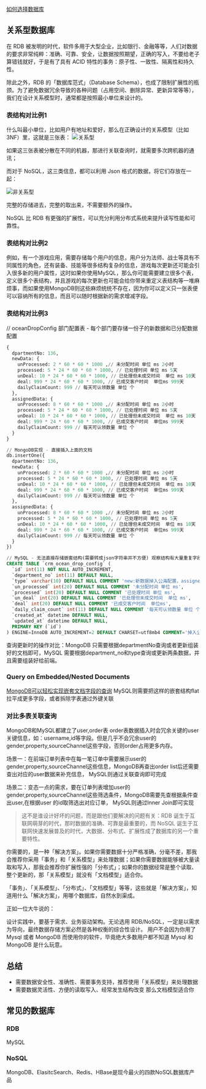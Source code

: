 [如何选择数据库](https://zhuanlan.zhihu.com/p/87544945)

## 关系型数据库
在 RDB 被发明的时代，软件多用于大型企业，比如银行、金融等等，人们对数据的要求非常纯粹：准确、可靠、安全，让数据按照期望，正确的写入，不要给老子算错钱就好，于是有了具有 ACID 特性的事务：原子性、一致性、隔离性和持久性。

除此之外，RDB 的「数据库范式」（Database Schema），也成了限制扩展性的瓶颈。为了避免数据冗余导致的各种问题（占用空间、删除异常、更新异常等等），我们在设计关系模型时，通常都是按照最小单位来设计的。

### 表结构对比例1
什么叫最小单位，比如用户有地址和爱好，那么在正确设计的关系模型（比如 3NF）里，这就是三张表：
![关系型](https://pic3.zhimg.com/80/v2-8704a6553009e53fa9d278cbbb74225e_1440w.jpg)

如果这三张表被分散在不同的机器，那进行关联查询时，就需要多次跨机器的通讯；

而对于 NoSQL，这三类信息，都可以利用 Json 格式的数据，将它们存放在一起：

![非关系型](https://pic4.zhimg.com/80/v2-a34c257d995316ebd5da47d21c855383_1440w.jpg)

完整的存储进去，完整的取出来，不需要额外的操作。

NoSQL 比 RDB 有更强的扩展性，可以充分利用分布式系统来提升读写性能和可靠性。

### 表结构对比例2
例如，有一个游戏应用，需要存储每个用户的信息，用户分为法师、战士等具有不同属性的角色，还有装备、技能等很多结构复杂的信息，游戏每次更新还可能会引入很多新的用户属性，这时如果你使用MySQL，那么你可能需要建立很多个表，定义很多个表结构，并且游戏的每次更新也可能会给你带来重定义表结构等一堆麻烦事，而如果使用MongoDB则这些麻烦统统不存在，因为你可以定义只一张表便可以容纳所有的信息，而且可以随时根据新的需求增减字段。

### 表结构对比例3
// oceanDropConfig 部门配置表 - 每个部门要存储一份子的新数据和已分配数据配置
```sql
{
  dpartmentNo: 136,
  newData: {
    unProcessed: 2 * 60 * 60 * 1000 ,// 未分配时间 单位 ms 2小时
    processed: 5 * 24 * 60 * 60 * 1000, // 已处理时间 单位 ms 5天
    unDeal: 10 * 24 * 60 * 60 * 1000, // 已处理但未成交时间  单位 ms 10天
    deal: 999 * 24 * 60 * 60 * 1000, // 已成交客户时间  单位ms 999天
    dailyClaimCount: 999 // 每天可认领数量 单位 个
  },
  assignedData: {
    unProcessed: 8 * 60 * 60 * 1000 ,// 未分配时间 单位 ms 2小时
    processed: 5 * 24 * 60 * 60 * 1000, // 已处理时间 单位 ms 5天
    unDeal: 10 * 24 * 60 * 60 * 1000, // 已处理但未成交时间  单位 ms 10天
    deal: 999 * 24 * 60 * 60 * 1000, // 已成交客户时间  单位ms 999天
    dailyClaimCount: 999 // 每天可认领数量 单位 个
  }
}

// MongoDB实现 - 直接插入上面的文档
db.insertOne({
  dpartmentNo: 136,
  newData: {
    unProcessed: 2 * 60 * 60 * 1000 ,// 未分配时间 单位 ms 2小时
    processed: 5 * 24 * 60 * 60 * 1000, // 已处理时间 单位 ms 5天
    unDeal: 10 * 24 * 60 * 60 * 1000, // 已处理但未成交时间  单位 ms 10天
    deal: 999 * 24 * 60 * 60 * 1000, // 已成交客户时间  单位ms 999天
    dailyClaimCount: 999 // 每天可认领数量 单位 个
  },
  assignedData: {
    unProcessed: 8 * 60 * 60 * 1000 ,// 未分配时间 单位 ms 2小时
    processed: 5 * 24 * 60 * 60 * 1000, // 已处理时间 单位 ms 5天
    unDeal: 10 * 24 * 60 * 60 * 1000, // 已处理但未成交时间  单位 ms 10天
    deal: 999 * 24 * 60 * 60 * 1000, // 已成交客户时间  单位ms 999天
    dailyClaimCount: 999 // 每天可认领数量 单位 个
  }
})

// MySQL - 无法直接存储嵌套结构(需要转成json字符串并不方便) 观察结构有大量重复字段，数据按数据类型拆分
CREATE TABLE `crm_ocean_drop_config` (
  `id` int(11) NOT NULL AUTO_INCREMENT,
  `department_no` int(11) DEFAULT NULL,
  `type` varchar(10) DEFAULT NULL COMMENT 'new:新数据掉入公海配置，assigned:自分配数据掉入公海置',
  `un_processed` int(20) DEFAULT NULL COMMENT '未分配时间 单位 ms',
  `processed` int(20) DEFAULT NULL COMMENT '已处理时间 单位 ms',
  `un_deal` int(20) DEFAULT NULL COMMENT '已处理但未成交时间  单位 ms',
  `deal` int(20) DEFAULT NULL COMMENT '已成交客户时间  单位ms',
  `daily_claim_count` int(11) DEFAULT NULL COMMENT '每天可认领数量 单位 个',
  `created_at` datetime DEFAULT NULL,
  `updated_at` datetime DEFAULT NULL,
  PRIMARY KEY (`id`)
) ENGINE=InnoDB AUTO_INCREMENT=2 DEFAULT CHARSET=utf8mb4 COMMENT='掉入公海配置';
```
查询更新时的操作对比：MongoDB 只需要根据departmentNo查询或者更新组装好的文档即可，MySQL 需要根据department_no和type查询或更新两条数据，并且需要组装好给前端。

### Query on Embedded/Nested Documents
[MongoDB可以轻松实现嵌套文档字段的查询](https://docs.mongodb.com/manual/tutorial/query-embedded-documents/)
MySQL则需要把这样的嵌套结构flat拉平成更多字段，或者拆除字表通过外键关联

### 对比多表关联查询
MongoDB和MySQL都建立了user,order表
order表数据插入时会冗余关键的user关键信息，如：username,id等字段。但是几乎不会冗余user的gender,property,sourceChannel这些字段，否则order占用更多内存。

场景一：在前端订单列表中在每一笔订单中需要展示user的gender,property,sourceChannel这些信息，MongoDB再查出order list后还需要查出对应的user数据来补充信息，
MySQL则通过关联查询即可完成

场景二：变态一点的需求，要在订单列表增加user的gender,property,sourceChannel这些筛选条件，MongoDB需要先查根据条件查出user,在根据user 的id取筛选出对应订单，
MySQL则通过Inner Join即可实现


> 这不是谁设计好坏的问题，而是跟他们要解决的问题有关：RDB 诞生于互联网萌芽的时代，那时数据的准确、可靠是最重要的，而 NoSQL 诞生于互联网快速发展普及的时代，大数据、分布式、扩展性成了数据库的另一个重要特性。

你需要的，是一种「解决方案」。如果你需要数据十分严格准确，分毫不差，那我会推荐你采用「事务」和「关系模型」来处理数据；如果你需要数据能够被大量读取和写入，那我会推荐你扩展性强的「分布式」；如果你的数据经常是整个读取、整个更新的，那「关系模型」就没有「文档模型」适合你。

「事务」、「关系模型」、「分布式」、「文档模型」等等，这些就是「解决方案」，知道用什么「解决方案」，用哪个数据库，自然水到渠成。

正如一位大牛说的：

设计实践中，要基于需求、业务驱动架构。无论选用 RDB/NoSQL，一定是以需求为导向，最终数据存储方案必然是各种权衡的综合性设计。
用户不会因为你用了 Mysql 或者 MongoDB 而使用你的软件，毕竟绝大多数用户都不知道 Mysql 和 MongoDB 是什么玩意。

## 总结
- 需要数据安全性、准确性、需要事务支持，推荐使用「关系模型」来处理数据
- 需要数据灵活性、方便的读取写入、经常发生结构改变 那么文档模型适合你

## 常见的数据库
### RDB
MySQL

### NoSQL
MongoDB、ElasitcSearch、Redis、HBase是现今最火的四款NoSQL数据库产品
